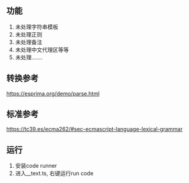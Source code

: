 
## 功能
1. 未处理字符串模板
2. 未处理正则
3. 未处理备注
4. 未处理中文代理区等等
5. 未处理.......


## 转换参考
https://esprima.org/demo/parse.html

## 标准参考
https://tc39.es/ecma262/#sec-ecmascript-language-lexical-grammar

## 运行
1. 安装code runner
2. 进入__text.ts, 右键运行run code